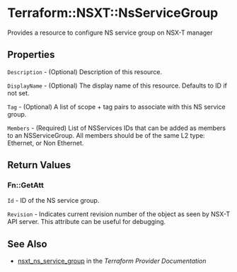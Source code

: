 # Terraform::NSXT::NsServiceGroup

Provides a resource to configure NS service group on NSX-T manager

## Properties

`Description` - (Optional) Description of this resource.

`DisplayName` - (Optional) The display name of this resource. Defaults to ID if not set.

`Tag` - (Optional) A list of scope + tag pairs to associate with this NS service group.

`Members` - (Required) List of NSServices IDs that can be added as members to an NSServiceGroup. All members should be of the same L2 type: Ethernet, or Non Ethernet.


## Return Values

### Fn::GetAtt

`Id` - ID of the NS service group.

`Revision` - Indicates current revision number of the object as seen by NSX-T API server. This attribute can be useful for debugging.

## See Also

* [nsxt_ns_service_group](https://www.terraform.io/docs/providers/nsxt/r/ns_service_group.html) in the _Terraform Provider Documentation_